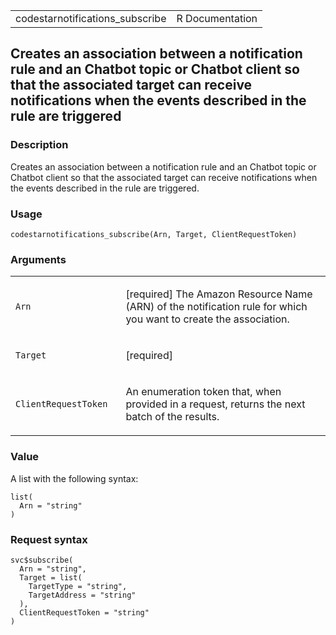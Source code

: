 <table style="width: 100%;">
<tbody>
<tr class="odd">
<td>codestarnotifications_subscribe</td>
<td style="text-align: right;">R Documentation</td>
</tr>
</tbody>
</table>

## Creates an association between a notification rule and an Chatbot topic or Chatbot client so that the associated target can receive notifications when the events described in the rule are triggered

### Description

Creates an association between a notification rule and an Chatbot topic
or Chatbot client so that the associated target can receive
notifications when the events described in the rule are triggered.

### Usage

    codestarnotifications_subscribe(Arn, Target, ClientRequestToken)

### Arguments

<table>
<colgroup>
<col style="width: 35%" />
<col style="width: 65%" />
</colgroup>
<tbody>
<tr class="odd">
<td><code id="codestarnotifications_subscribe_:_Arn">Arn</code></td>
<td><p>[required] The Amazon Resource Name (ARN) of the notification
rule for which you want to create the association.</p></td>
</tr>
<tr class="even">
<td><code
id="codestarnotifications_subscribe_:_Target">Target</code></td>
<td><p>[required]</p></td>
</tr>
<tr class="odd">
<td><code
id="codestarnotifications_subscribe_:_ClientRequestToken">ClientRequestToken</code></td>
<td><p>An enumeration token that, when provided in a request, returns
the next batch of the results.</p></td>
</tr>
</tbody>
</table>

### Value

A list with the following syntax:

    list(
      Arn = "string"
    )

### Request syntax

    svc$subscribe(
      Arn = "string",
      Target = list(
        TargetType = "string",
        TargetAddress = "string"
      ),
      ClientRequestToken = "string"
    )
